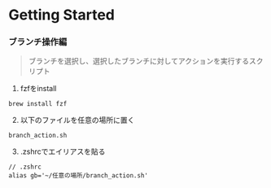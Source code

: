 # Getting Started

### ブランチ操作編
> ブランチを選択し、選択したブランチに対してアクションを実行するスクリプト
1. fzfをinstall
```shell
brew install fzf
```
2. 以下のファイルを任意の場所に置く
```shell
branch_action.sh
```
3. .zshrcでエイリアスを貼る
```shell
// .zshrc
alias gb='~/任意の場所/branch_action.sh'
```
